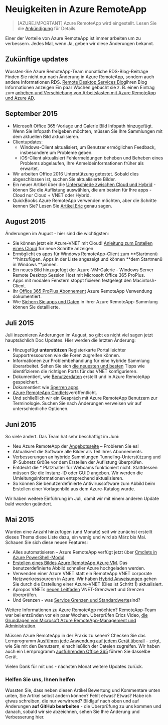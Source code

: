 
<properties
    pageTitle="Neuigkeiten in Azure RemoteApp | Microsoft Azure"
    description="Informationen Sie zu ändern und Azure RemoteApp wurde verbessert"
    services="remoteapp"
    documentationCenter=""
    authors="lizap"
    manager="mbaldwin" />

<tags
    ms.service="remoteapp"
    ms.workload="compute"
    ms.tgt_pltfrm="na"
    ms.devlang="na"
    ms.topic="article"
    ms.date="08/15/2016"
    ms.author="elizapo" />



# <a name="whats-new-in-azure-remoteapp"></a>Neuigkeiten in Azure RemoteApp

> [AZURE.IMPORTANT]
> Azure RemoteApp wird eingestellt. Lesen Sie die [Ankündigung](https://go.microsoft.com/fwlink/?linkid=821148) für Details.

Einer der Vorteile von Azure RemoteApp ist immer arbeiten um zu verbessern. Jedes Mal, wenn Ja, geben wir diese Änderungen bekannt.

## <a name="future-updates"></a>Zukünftige updates
Wussten-Sie Azure RemoteApp-Team monatliche RDS-Blog-Beiträge Finden Sie nicht nur nach Änderung in Azure RemoteApp, sondern auch andere Informationen RDS. [Remote Desktop Services Blog](https://blogs.msdn.microsoft.com/rds/)ihren Blog Informationen anzeigen Ein paar Wochen gebucht sie z. B. einen Eintrag zum [anheben und Verschiebung von Arbeitslasten mit Azure RemoteApp und Azure AD](https://blogs.msdn.microsoft.com/rds/2016/01/19/lift-and-shift-your-workloads-with-azure-remoteapp-and-azure-ad-domain-services/).
 
## <a name="september-2015"></a>September 2015
- Microsoft Office 365-Vorlage und Galerie Bild Infopath hinzugefügt. Wenn Sie Infopath freigeben möchten, müssen Sie Ihre Sammlungen mit dem aktuellen Bild aktualisieren.
- Clientupdates:
    - Windows-Client aktualisiert, um Benutzer ermöglichen Feedback, insbesondere um Probleme geben.
    - iOS-Client aktualisiert Fehlermeldungen beheben und Beheben eines Problems abgelaufen, Ihre Anmeldeinformationen früher als erwartet.
- Wir arbeiten Office 2016 Unterstützung getestet. Sobald dies abgeschlossen ist, suchen Sie aktualisierte Bilder.
- Ein neuer Artikel über die [Unterschiede zwischen Cloud und Hybrid](remoteapp-collections.md) - können Sie die Auflistung auswählen, die am besten für Ihre apps - Cloud nur Cloud + VNET oder Hybrid.
- QuickBooks Azure RemoteApp verwenden möchten, aber die Schritte kennen Sie? Lesen Sie [Artikel Eric](remoteapp-quickbooks.md) genau sagen.

## <a name="august-2015"></a>August 2015
Änderungen im August - hier sind die wichtigsten:

- Sie können jetzt ein Azure-VNET mit Cloud! [Anleitung zum Erstellen eines Cloud](remoteapp-create-cloud-deployment.md) für neue Schritte anzeigen
- Ermöglicht es apps für Windows RemoteApp-Client zum **Startmenü **hinzufügen. Apps in der Liste angezeigt und können **dem Startmenü in Windows **pinnen.
- Ein neues Bild hinzugefügt der Azure-VM-Galerie - Windows Server Remote Desktop Session Host mit Microsoft Office 365 ProPlus.
- Apps mit modalen Fenstern stoppt fixieren festgelegt den Macintosh-Client.
- Ihr [Office 365 ProPlus Abonnement](remoteapp-officesubscription.md) Azure RemoteApp Verwendung dokumentiert.
- Wie [Sichern Sie apps und Daten](remoteapp-secure.md) in Ihrer Azure RemoteApp-Sammlung können Sie detaillierte.

## <a name="july-2015"></a>Juli 2015

Juli inszenieren Änderungen im August, so gibt es nicht viel sagen jetzt hauptsächlich Doc Updates. Hier werden die letzten Änderung:

- Hinzugefügt **unterstützen** Registerkarte Portal leichter Supportressourcen wie die Foren zugreifen können.
- Informationen zur Problembehandlung für eine hybride Sammlung überarbeitet. Sehen Sie sich [die neuesten und besten](remoteapp-hybridtrouble.md) Tipps wie identifizieren die richtigen Ports für das VNET konfigurieren.
- Dokumentiert, wie [Benutzerdaten](remoteapp-upd.md) erstellt und in Azure RemoteApp gespeichert.
- Dokumentiert wie [Sperren apps](remoteapp-secure.md).
- [Azure RemoteApp Cmdlets](https://msdn.microsoft.com/library/mt428031.aspx)veröffentlicht.
- Und schließlich wir ein Gespräch mit Azure RemoteApp Benutzern zur Terminologie. Suchen Sie nach Änderungen verweisen wir auf unterschiedliche Optionen.

## <a name="june-2015"></a>Juni 2015

So viele ändert. Das Team hat sehr beschäftigt im Juni:

- Neu Azure RemoteApp der [Angebotsseite](https://www.remoteapp.windowsazure.com/) – Probieren Sie es!
- Aktualisiert die Software alle Bilder als Teil Ihres Abonnements.
- Verbesserungen an hybride Sammlungen Tunneling-Unterstützung und IP-Subnetz Größe vor dem Erstellen der Auflistung überprüfen.
- Entdeckt die * Platzhalter für Webcams funktioniert nicht. Stattdessen müssen Sie die Instanz-ID oder GUID angeben. Wir werden die Umleitungsinformationen entsprechend aktualisieren.
- So können Sie benutzerdefinierte Antivirussoftware zum Abbild beim Erstellen einer Vorlagenbild aus dem Azure-Katalog wurde.

Wir haben weitere Einführung im Juli, damit wir mit einem anderen Update bald werden geändert.

## <a name="may-2015"></a>Mai 2015

Wurden eine Anzahl hinzufügen (und Monate) seit wir zunächst erstellt dieses Thema diese Liste dazu, ein wenig und wird ab März bis Mai. Schauen Sie sich diese neuen Features:

- Alles automatisieren – Azure RemoteApp verfügt jetzt über [Cmdlets in Azure PowerShell-Modul](remoteapp-tutorial-arawithpowershell.md).
- [Erstellen eines Bildes Azure RemoteApp Azure VM](remoteapp-image-on-azurevm.md). Das benutzerdefinierte Abbild schneller Azure hochgeladen werden.
- Verwenden einer Azure VNET statt ein RemoteApp VNET corporate Netzwerkressourcen in Azure. Wir haben [Hybrid Anweisungen](remoteapp-create-hybrid-deployment.md) gehen Sie durch die Erstellung einer Azure-VNET (Dies ist Schritt 1) aktualisiert.
- Apropos VNETs [neuen Leitfaden](remoteapp-vnetsizing.md) VNET-Grenzwert und Grenzen überprüfen.
- Und Grenzen - was [Service Grenzen und Standardwerte](../azure-subscription-service-limits.md)sind?

Weitere Informationen zu Azure RemoteApp möchten? RemoteApp-Team war bei entzünden vor ein paar Wochen. Überprüfen Erics Video, [die Grundlagen von Microsoft Azure RemoteApp-Management und Administration](http://channel9.msdn.com/Events/Ignite/2015/BRK3868).

Müssen Azure RemoteApp in der Praxis zu sehen? Checken Sie das Lernprogramm [Ausführen jede Anwendung auf jedem Gerät überall](remoteapp-anyapp.md) – zeigt, wie Sie mit den Benutzern, einschließlich der Dateien zugreifen. Wir haben auch ein Lernprogramm [ausführenden Office 365](remoteapp-tutorial-o365anywhere.md) führen Sie dasselbe Gerät.

Vielen Dank für mit uns - nächsten Monat weitere Updates zurück.


### <a name="help-us-help-you"></a>Helfen Sie uns, Ihnen helfen
Wussten Sie, dass neben diesen Artikel Bewertung und Kommentare unten unten, Sie Artikel selbst ändern können? Fehlt etwas? Etwas? Habe ich etwas schreiben, die nur verwirrend? Bildlauf nach oben und auf Änderungen **auf GitHub bearbeiten** - die Überprüfung zu uns kommen und danach, sobald wir sie abzeichnen, sehen Sie Ihre Änderung und Verbesserung hier.
